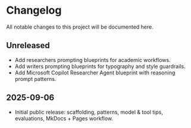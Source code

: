 # Changelog

All notable changes to this project will be documented here.

## Unreleased
- Add researchers prompting blueprints for academic workflows.
- Add writers prompting blueprints for typography and style guardrails.
- Add Microsoft Copilot Researcher Agent blueprint with reasoning prompt patterns.

## 2025-09-06
- Initial public release: scaffolding, patterns, model & tool tips, evaluations, MkDocs + Pages workflow.
